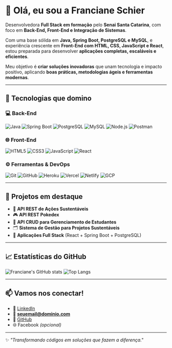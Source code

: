 # 👋 Olá, eu sou a Franciane Schier

Desenvolvedora **Full Stack em formação** pelo **Senai Santa Catarina**, com foco em **Back-End, Front-End e Integração de Sistemas**.  

Com uma base sólida em **Java, Spring Boot, PostgreSQL e MySQL**, e experiência crescente em **Front-End com HTML, CSS, JavaScript e React**, estou preparada para desenvolver **aplicações completas, escaláveis e eficientes**.  

Meu objetivo é **criar soluções inovadoras** que unam tecnologia e impacto positivo, aplicando **boas práticas, metodologias ágeis e ferramentas modernas**.  

---

## 🚀 Tecnologias que domino

### 💻 Back-End
![Java](https://img.shields.io/badge/Java-ED8B00?style=for-the-badge&logo=java&logoColor=white)
![Spring Boot](https://img.shields.io/badge/SpringBoot-6DB33F?style=for-the-badge&logo=spring&logoColor=white)
![PostgreSQL](https://img.shields.io/badge/PostgreSQL-316192?style=for-the-badge&logo=postgresql&logoColor=white)
![MySQL](https://img.shields.io/badge/MySQL-00758F?style=for-the-badge&logo=mysql&logoColor=white)
![Node.js](https://img.shields.io/badge/Node.js-339933?style=for-the-badge&logo=nodedotjs&logoColor=white)
![Postman](https://img.shields.io/badge/Postman-FF6C37?style=for-the-badge&logo=postman&logoColor=white)

### 🌐 Front-End
![HTML5](https://img.shields.io/badge/HTML5-E34F26?style=for-the-badge&logo=html5&logoColor=white)
![CSS3](https://img.shields.io/badge/CSS3-1572B6?style=for-the-badge&logo=css3&logoColor=white)
![JavaScript](https://img.shields.io/badge/JavaScript-F7DF1E?style=for-the-badge&logo=javascript&logoColor=black)
![React](https://img.shields.io/badge/React-61DAFB?style=for-the-badge&logo=react&logoColor=black)

### ⚙️ Ferramentas & DevOps
![Git](https://img.shields.io/badge/Git-F05032?style=for-the-badge&logo=git&logoColor=white)
![GitHub](https://img.shields.io/badge/GitHub-181717?style=for-the-badge&logo=github&logoColor=white)
![Heroku](https://img.shields.io/badge/Heroku-430098?style=for-the-badge&logo=heroku&logoColor=white)
![Vercel](https://img.shields.io/badge/Vercel-000000?style=for-the-badge&logo=vercel&logoColor=white)
![Netlify](https://img.shields.io/badge/Netlify-00C7B7?style=for-the-badge&logo=netlify&logoColor=white)
![GCP](https://img.shields.io/badge/GCP-F05032?style=for-the-badge&logo=googlecloud&logoColor=white)

---

## 💼 Projetos em destaque
- 🌱 **API REST de Ações Sustentáveis**  
- 🎮 **API REST Pokedex**  
- 📝 **API CRUD para Gerenciamento de Estudantes**  
- 🗂️ **Sistema de Gestão para Projetos Sustentáveis**  
- 🔗 **Aplicações Full Stack** (React + Spring Boot + PostgreSQL)  

---

## 📈 Estatísticas do GitHub
![Franciane's GitHub stats](https://github-readme-stats.vercel.app/api?username=Franciane-sl&show_icons=true&theme=tokyonight&count_private=true)
![Top Langs](https://github-readme-stats.vercel.app/api/top-langs/?username=Franciane-sl&layout=compact&theme=tokyonight)

---

## 📫 Vamos nos conectar!
- 💼 [LinkedIn](https://linkedin.com)  
- 📧 **seuemail@dominio.com**  
- 🐙 [GitHub](https://github.com/Franciane-sl)  
- 🌐 Facebook *(opcional)*  

---

✨ *"Transformando códigos em soluções que fazem a diferença."*
